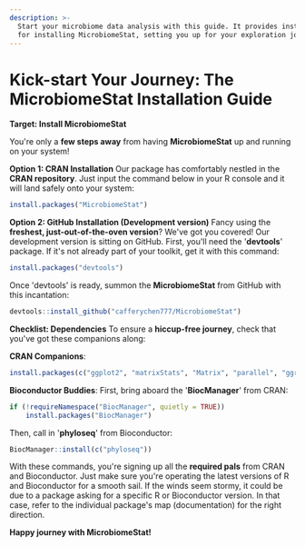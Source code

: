 ```yaml
---
description: >-
  Start your microbiome data analysis with this guide. It provides instructions
  for installing MicrobiomeStat, setting you up for your exploration journey.
---
```


# Kick-start Your Journey: The MicrobiomeStat Installation Guide

**Target: Install MicrobiomeStat**&#x20;

You're only a **few steps away** from having **MicrobiomeStat** up and running on your system!

**Option 1: CRAN Installation** Our package has comfortably nestled in the **CRAN repository**. Just input the command below in your R console and it will land safely onto your system:

```R
install.packages("MicrobiomeStat")
```

**Option 2: GitHub Installation (Development version)** Fancy using the **freshest, just-out-of-the-oven version**? We've got you covered! Our development version is sitting on GitHub. First, you'll need the '**devtools**' package. If it's not already part of your toolkit, get it with this command:

```R
install.packages("devtools")
```

Once 'devtools' is ready, summon the **MicrobiomeStat** from GitHub with this incantation:

```R
devtools::install_github("cafferychen777/MicrobiomeStat")
```

**Checklist: Dependencies** To ensure a **hiccup-free journey**, check that you've got these companions along:

**CRAN Companions**:

```R
install.packages(c("ggplot2", "matrixStats", "Matrix", "parallel", "ggrepel", "lmerTest", "foreach", "modeest", "vegan", "dplyr", "ggprism", "pheatmap", "tidyr", "ggh4x", "rlang", "tibble", "ape", "GUniFrac", "philentropy", "broom", "rmarkdown", "knitr", "aplot", "scales", "forcats", "pander", "tinytex"))
```

**Bioconductor Buddies**: First, bring aboard the '**BiocManager**' from CRAN:

```R
if (!requireNamespace("BiocManager", quietly = TRUE))
    install.packages("BiocManager")
```

Then, call in '**phyloseq**' from Bioconductor:

```R
BiocManager::install(c("phyloseq"))
```

With these commands, you're signing up all the **required pals** from CRAN and Bioconductor. Just make sure you're operating the latest versions of R and Bioconductor for a smooth sail. If the winds seem stormy, it could be due to a package asking for a specific R or Bioconductor version. In that case, refer to the individual package's map (documentation) for the right direction.

**Happy journey with MicrobiomeStat!**&#x20;
